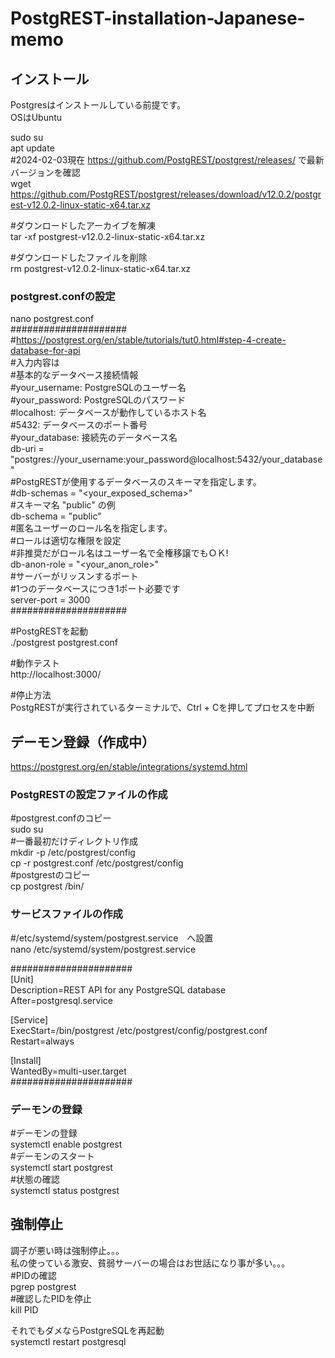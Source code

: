 # PostgREST-installation-Japanese-memo  

## インストール  
Postgresはインストールしている前提です。  
OSはUbuntu  

sudo su  
apt update  
#2024-02-03現在 https://github.com/PostgREST/postgrest/releases/ で最新バージョンを確認  
wget https://github.com/PostgREST/postgrest/releases/download/v12.0.2/postgrest-v12.0.2-linux-static-x64.tar.xz  

#ダウンロードしたアーカイブを解凍  
tar -xf postgrest-v12.0.2-linux-static-x64.tar.xz  

#ダウンロードしたファイルを削除  
rm postgrest-v12.0.2-linux-static-x64.tar.xz  

### postgrest.confの設定   
nano postgrest.conf  
#####################  
#https://postgrest.org/en/stable/tutorials/tut0.html#step-4-create-database-for-api  
#入力内容は    
#基本的なデータベース接続情報  
#your_username: PostgreSQLのユーザー名  
#your_password: PostgreSQLのパスワード  
#localhost: データベースが動作しているホスト名  
#5432: データベースのポート番号  
#your_database: 接続先のデータベース名  
db-uri = "postgres://your_username:your_password@localhost:5432/your_database"  
#PostgRESTが使用するデータベースのスキーマを指定します。  
#db-schemas = "<your_exposed_schema>"  
#スキーマ名 "public" の例  
db-schema = "public"  
#匿名ユーザーのロール名を指定します。  
#ロールは適切な権限を設定  
#非推奨だがロール名はユーザー名で全権移譲でもＯＫ!  
db-anon-role = "<your_anon_role>"  
#サーバーがリッスンするポート  
#1つのデータベースにつき1ポート必要です  
server-port = 3000  
#####################


#PostgRESTを起動  
./postgrest postgrest.conf  

#動作テスト  
http://localhost:3000/  

#停止方法  
PostgRESTが実行されているターミナルで、Ctrl + Cを押してプロセスを中断  

## デーモン登録（作成中）  
https://postgrest.org/en/stable/integrations/systemd.html  

### PostgRESTの設定ファイルの作成  
#postgrest.confのコピー  
sudo su  
#一番最初だけディレクトリ作成  
mkdir -p /etc/postgrest/config  
cp -r postgrest.conf /etc/postgrest/config  
#postgrestのコピー  
cp postgrest /bin/

### サービスファイルの作成  
#/etc/systemd/system/postgrest.service　へ設置  
nano /etc/systemd/system/postgrest.service  

######################  
[Unit]  
Description=REST API for any PostgreSQL database  
After=postgresql.service  

[Service]  
ExecStart=/bin/postgrest /etc/postgrest/config/postgrest.conf   
Restart=always

[Install]  
WantedBy=multi-user.target  
######################
### デーモンの登録  
#デーモンの登録  
systemctl enable postgrest  
#デーモンのスタート  
systemctl start postgrest  
#状態の確認  
systemctl status postgrest  

## 強制停止  
調子が悪い時は強制停止。。。  
私の使っている激安、貧弱サーバーの場合はお世話になり事が多い。。。  
#PIDの確認  
pgrep postgrest  
#確認したPIDを停止  
kill PID  

それでもダメならPostgreSQLを再起動  
systemctl restart postgresql  
